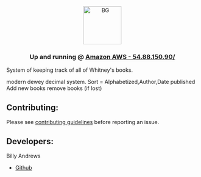 <center>

<img src="https://openbay.s3.amazonaws.com/uploads/production/image_upload/image/583/original_bg_products.png" alt="BG" style="width: 100px;"/>

### Up and running @ [Amazon AWS - 54.88.150.90/](http://54.88.150.90/)

</center>

System of keeping track of all of Whitney's books.


modern dewey decimal system.
Sort = Alphabetized,Author,Date published
Add new books
remove books (if lost)


## Contributing:
Please see [contributing guidelines](CONTRIBUTING.md) before reporting an issue.


## Developers:
Billy Andrews
- [Github](https://github.com/wandrews1)

